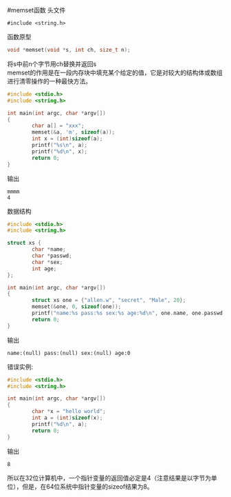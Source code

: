 #memset函数
头文件
```text
#include <string.h>
```
函数原型
```c
void *memset(void *s, int ch, size_t n);
```
将s中前n个字节用ch替换并返回s			
memset的作用是在一段内存块中填充某个给定的值，它是对较大的结构体或数组进行清零操作的一种最快方法。
```c
#include <stdio.h>
#include <string.h>

int main(int argc, char *argv[])
{
		char a[] = "xxx";
		memset(&a, 'm', sizeof(a));
		int x = (int)sizeof(a);
		printf("%s\n", a);
		printf("%d\n", x);
		return 0;
}
```
输出
```text
mmmm
4
```
数据结构
```c
#include <stdio.h>
#include <string.h>

struct xs {
		char *name;
		char *passwd;
		char *sex;
		int age;
};

int main(int argc, char *argv[])
{
		struct xs one = {"allen.w", "secret", "Male", 20};
		memset(&one, 0, sizeof(one));
		printf("name:%s pass:%s sex:%s age:%d\n", one.name, one.passwd, one.sex, one.age);
		return 0;
}
```
输出
```text
name:(null) pass:(null) sex:(null) age:0
```
错误实例:
```c
#include <stdio.h>
#include <string.h>

int main(int argc, char *argv[])
{
		char *x = "hello world";
		int a = (int)sizeof(x);
		printf("%d\n", a);
		return 0;
}
```
输出
```text
8
```
所以在32位计算机中，一个指针变量的返回值必定是4（注意结果是以字节为单位），但是，在64位系统中指针变量的sizeof结果为8。